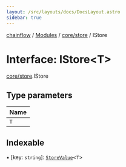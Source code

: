 ```yaml
---
layout: /src/layouts/docs/DocsLayout.astro
sidebar: true
---
```


[chainflow](../README) / [Modules](../modules) / [core/store](../modules/core_store) / IStore

# Interface: IStore\<T\>

[core/store](../modules/core_store).IStore

## Type parameters

| Name |
| :------ |
| `T` |

## Indexable

▪ [key: `string`]: [`StoreValue`](../modules/core_store#storevalue)\<`T`\>
